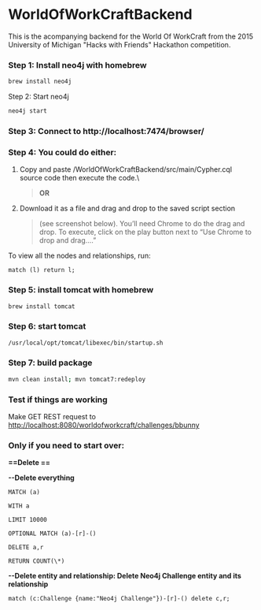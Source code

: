 # WorldOfWorkCraftBackend

This is the acompanying backend for the World Of WorkCraft from the 2015 University of Michigan "Hacks with Friends" Hackathon competition.


### Step 1: Install neo4j with homebrew

```bash
brew install neo4j
```
Step 2: Start neo4j
```bash
neo4j start
```
### Step 3: Connect to http://localhost:7474/browser/

### Step 4: You could do either:

1.  Copy and paste /WorldOfWorkCraftBackend/src/main/Cypher.cql source code then execute the code.\
    > ****OR****

2.  Download it as a file and drag and drop to the saved script section
    > (see screenshot below). You’ll need Chrome to do the drag and
    > drop. To execute, click on the play button next to “Use Chrome to
    > drop and drag….”


To view all the nodes and relationships, run:
```
match (l) return l;
```

### Step 5: install tomcat with homebrew

```bash
brew install tomcat
```

### Step 6: start tomcat

```bash
/usr/local/opt/tomcat/libexec/bin/startup.sh
```

### Step 7: build package

```bash
mvn clean install; mvn tomcat7:redeploy
```

### Test if things are working
Make GET REST request to
[http://localhost:8080/worldofworkcraft/challenges/bbunny](http://localhost:8080/worldofworkcraft/challenges/bbunny)


### Only if you need to start over:

**==Delete ==**

**--Delete everything**
```
MATCH (a)

WITH a

LIMIT 10000

OPTIONAL MATCH (a)-[r]-()

DELETE a,r

RETURN COUNT(\*)
```
**--Delete entity and relationship: Delete **Neo4j Challenge** entity
and its relationship**
```
match (c:Challenge {name:"Neo4j Challenge"})-[r]-() delete c,r;
```
